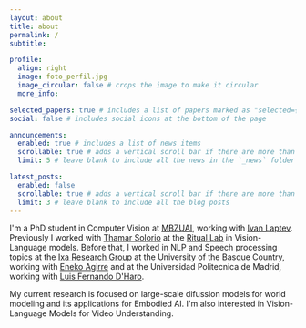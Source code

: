 ```yaml
---
layout: about
title: about
permalink: /
subtitle: 

profile:
  align: right
  image: foto_perfil.jpg
  image_circular: false # crops the image to make it circular
  more_info: 

selected_papers: true # includes a list of papers marked as "selected={true}"
social: false # includes social icons at the bottom of the page

announcements:
  enabled: true # includes a list of news items
  scrollable: true # adds a vertical scroll bar if there are more than 3 news items
  limit: 5 # leave blank to include all the news in the `_news` folder

latest_posts:
  enabled: false
  scrollable: true # adds a vertical scroll bar if there are more than 3 new posts items
  limit: 3 # leave blank to include all the blog posts
---
```


I'm a PhD student in Computer Vision at [MBZUAI](https://mbzuai.ac.ae/), working with [Ivan Laptev](https://www.di.ens.fr/~laptev/). Previously I worked with [Thamar Solorio](http://solorio.uh.edu/) at the [Ritual Lab](https://ritual-mbzuai.github.io/web/) in Vision-Language models. Before that, I worked in NLP and Speech processing topics at the [Ixa Research Group](https://www.ehu.eus/es/) at the University of the Basque Country, working with [Eneko Agirre](https://eagirre.github.io/) and at the Universidad Politecnica de Madrid, working with [Luis Fernando D'Haro](https://blogs.upm.es/gthau/luis-fernando-dharo/).

My current research is focused on large-scale difussion models for world modeling and its applications for Embodied AI. I'm also interested in Vision-Language Models for Video Understanding.